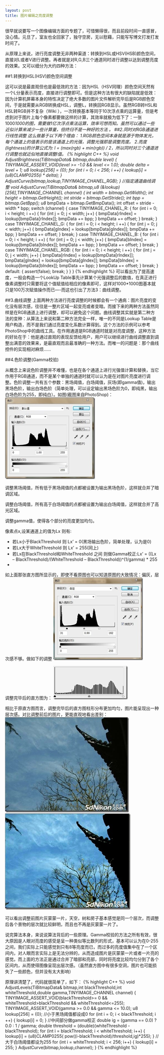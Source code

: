 ```yaml
---
layout: post
title: 图片编辑之亮度调整
---
```



很早就说要写一个图像编辑方面的专题了，可惜懒得很，而且前段时间一直感冒，没心情。元旦了，室友也全回家了，独守空房，无以慰藉，只能写写博文打发打发时间了。

从原理上来说，进行亮度调整无非两种渠道：转换到HSL或HSV(HSB)颜色空间，直接对L或者V进行调整。再者就是对R,G,B三个通道同时进行调整以达到调整亮度的效果。又可以细分为大约四种方法：

##1.转换到HSL(HSV)颜色空间调整

这可以说是最直观但也是最低效的方法：因为HSL（HSV同理）颜色空间天然有一个L分量表示亮度，直接进行调整即可。但是这种方法有很大的缺陷就是低效：因为计算机屏幕本身的特性决定了绝大多数的图片文件解析完毕后是RGB颜色空间，于是就需要从RGB转换成HSL，调整L，转换回RGB显示。虽然RGB转HSL和HSL转RGB并不复杂（Wiki ），一次转换基本等同于10次浮点乘的运算量，但是考虑到对于图片上每个像素都要做这样的计算，其效率就极为低下了：一张1000*1000的图，需要做1亿次浮点乘法运算，效率可想而知。虽然可以通过一些近似计算来减少一些计算量，但终归不是一种好的方法
。
##2.同时对RGB通道进行线性调整
这么做基于以下两个理由：
1.RGB颜色空间本身就是源于物体发光，每个通道上的值表示的是该通道上的光强，调整光强即是调整亮度。
2.亮度(lightness)的计算公式为: l = (max(rgb) + min(rgb)) / 2，所以同时对三个通道进行调整也就近似地直接调整l值。
 {% highlight C++ %}
void    AdjustBrightness(TiBitmapData& bitmap,double level)
{
TINYIMAGE_ASSERT_VOID(level >= -1.0 && level <= 1.0);
double delta = level + 1;
u8 lookup[256] = {0};
for (int i = 0; i < 256; i ++)
{
lookup[i] = (u8)CLAMP0255(i * delta);
}
AdjustCurve(bitmap,lookup,TINYIMAGE_CHANEL_RGB);
} 
//指定通道曲线调整
void    AdjustCurve(TiBitmapData& bitmap,u8 (&lookup)[256],TINYIMAGE_CHANNEL channel)
{
int width    = bitmap.GetWidth();
int height    = bitmap.GetHeight();
int stride    = bitmap.GetStride();
int bpp        = bitmap.GetBpp();
u8* bmpData    = bitmap.GetBmpData();
int offset    = stride - width * bpp;
switch (channel)
{
case TINYIMAGE_CHANEL_R:
{
for (int i = 0; i < height; i ++)
{
for (int j = 0; j < width; j++)
{
bmpData[rIndex] = lookup[bmpData[rIndex]];
bmpData += bpp;
}
bmpData += offset;
}
break;
}
case TINYIMAGE_CHANEL_G:
{
for (int i = 0; i < height; i ++)
{
for (int j = 0; j < width; j++)
{
bmpData[gIndex] = lookup[bmpData[gIndex]];
bmpData += bpp;
}
bmpData += offset;
}
break;
}
case TINYIMAGE_CHANEL_B:
{
for (int i = 0; i < height; i ++)
{
for (int j = 0; j < width; j++)
{
bmpData[bIndex] = lookup[bmpData[bIndex]];
bmpData += bpp;
}
bmpData += offset;
}
break;
}
case TINYIMAGE_CHANEL_RGB:
{
for (int i = 0; i < height; i ++)
{
for (int j = 0; j < width; j++)
{
bmpData[rIndex] = lookup[bmpData[rIndex]];
bmpData[gIndex] = lookup[bmpData[gIndex]];
bmpData[bIndex] = lookup[bmpData[bIndex]];
bmpData += bpp;
}
bmpData += offset;
}
break;
}
default:
{
assert(false);
break;
}
}
}
{% endhighlight %}
可以看出为了提高速度，一般会构造一个LookUp Table事先计算某个光强调整后的数值，在真正进行像素调整时只需要将这个值赋值给相应的像素即可，这样对1000*1000图基本就只是100万次赋值操作而已—-而这也引出了方法3：曲线调整。

##3.曲线调整
上面两种方法进行亮度调整的时候都会有一个通病：图片亮度的变化没有层次感，往往是一整片区域一起变亮或者变暗。而接下来的两种方法虽然同样是在RGB通道上进行调整，却可以避免这个问题。曲线调整其实就是第二种方法的变种：从算法上来说和第二种方法完全一样，唯一的不同是Lookup Table是用户构造，而不是我们通过亮度变化系数计算得到。这个方法的示例可以参考PhotoShop中的曲线工具。在作用通道是RGB通道时就是对亮度调整，这种方法的好处在于：他是通过直观的表现反馈给用户，用户可以继续进行曲线调整直到调整出满意的效果来，是最直观而且最准确的一种方法。而唯一的问题是：那个曲线控件的实现相对麻烦……

##4.色阶调整(Gamma校验)

从概念上来说色阶调整并不难懂，也是在各个通道上进行光强值计算和替换，当它作用于RGB通道，而不是某个单独的通道时就可以认为是在对图片亮度进行调整。色阶调整一共有五个参数：黑场阈值，白场阈值，灰场(即gamma值)，输出黑场色阶，输出白场色阶（简单处理，可以设定输出黑场色阶为0，即纯黑，输出白场色阶为255，即纯白）。如图(截图来自PhotoShop)：
![此处输入图片的描述][1]
      

调整黑场阈值，所有低于黑场阈值的点都被设置为输出黑场色阶，这样就合并了暗调区域。

调整白场阈值，所有高于白场阈值的点都被设置为输出白场阈值，这样就合并了高光区域。

调整gamma值，使得各个部分的亮度更加均匀。

像素点x,设某通道上的值为Lx 则有:

* 若Lx小于BlackThreshold 则 Lx’ = 0(黑场输出色阶，简单处理，认为是0)
* 若Lx大于WhiteThreshold 则 Lx’ = 255(同上)
* 若Lx在BlackThreshold和WhiteThreshold 之间 则做Gamma校正:Lx’ = ((Lx – BlackThreshold)/(WhiteThreshold – BlackThreshold))^(1/gamma) * 255
* 
如上面那张直方图所显示的，即使不看原图也可以知道原图的大致情况：偏灰，层次感不够。做如下的调整
![此处输入图片的描述][2]


调整完毕后的直方图为：
![此处输入图片的描述][3]

相比于原直方图而言，调整完毕后的直方图柱形分布更加均匀，图片能呈现出一种层次感。对比调整前后的图片，更能直观地看出差别：
![此处输入图片的描述][4]
![此处输入图片的描述][5]






可以看出调整前图片灰蒙蒙一片，天空，树和房子基本感觉是同一个层次，而调整后各个景物的层次就比较鲜明，而且也不再是灰蒙蒙一片了。

说完算法本身，来说说算法背后的一些原理。Gamma校验的方法之所有有效，很大原因是人眼对亮度的感受是呈一种类似等比数列的形式，基本可以认为在0-255之间，我们实际上只能感觉到只有8等亮度而已，而过多的亮度值集中在了一个区间内，对人眼而言实际上是无法分辨的，从而造成图片是灰蒙蒙一片或者一片亮的感觉。而上面的方法正是通过合并了暗部和亮部，同时将亮度比较均匀分到了各个区间内，从而使得图像呈现出层次感。（虽然直方图中有很多空洞，图片也可能损失了一些颜色，但并没有太大影响）

原理讲清楚了，代码就很简单了，如下：
{% highlight C++ %}
void    AdjustLevels(TiBitmapData& bitmap,int blackThreshold,int whiteThreshold,double gamma,TINYIMAGE_CHANNEL channel)
{
TINYIMAGE_ASSERT_VOID(blackThreshold>= 0 && whiteThreshold>blackThreshold && whiteThreshold<=255);
TINYIMAGE_ASSERT_VOID(gamma >= 0.0 && gamma <= 10.0);
u8 lookup[256] = {0};
//小于黑场阈值都设成0
for (int i = 0; i < blackThreshold; i ++)
{
lookup[i] = 0;
}
//中间部分做gamma校正
double ig = (gamma == 0.0) ? 0.0 : 1 / gamma;
double threshold = (double)(whiteThreshold - blackThreshold);
for (int i = blackThreshold; i < whiteThreshold; i++)
{
lookup[i] = (u8)CLAMP0255( pow((i-blackThreshold)/threshold,ig)*255);
}
//大于白场阈值都设为255
for (int i = whiteThreshold; i < 256; i++)
{
lookup[i] = 255;
}
AdjustCurve(bitmap,lookup,channel);
}
{% endhighlight %}


  [1]: /images/ip1.jpg
  [2]: /images/ip2.jpg
  [3]: /images/ip3.jpg
  [4]: /images/ip4.jpg
  [5]: /images/ip5.jpg